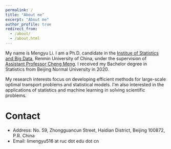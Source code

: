 ```yaml
---
permalink: /
title: "About me"
excerpt: "About me"
author_profile: true
redirect_from: 
  - /about/
  - /about.html
---
```


My name is Mengyu Li. I am a Ph.D. candidate in the [Institue of Statistics and Big Data](http://isbd.ruc.edu.cn/), Renmin University of China, under the supervision of [Assistant Professor Cheng Meng](http://isbd.ruc.edu.cn/sztd/c8798bd759634ad984964a646fb8c25d.htm). I received my Bachelor degree in Statistics from Beijing Normal University in 2020. 

My research interests focus on developing efficient methods for large-scale optimal transport problems and statistical models. I'm also interested in the applications of statistics and machine learning in solving scientific problems.

Contact
======
* Address: No. 59, Zhongguancun Street, Haidian District, Beijing 100872, P.R. China
* Email: limengyu516 at ruc dot edu dot cn